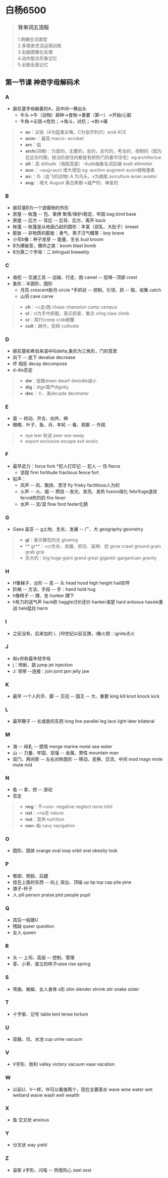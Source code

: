 # 白杨6500  
> ### 背单词五流程
> 1.明确生词类型  
2.多情景灵活运用训练  
3.右脑图像化处理  
4.动作配合形象记忆  
5.全脑全面记忆  
## 第一节课 神奇字母解码术 
### A  
* 腓尼基字母躺着的A，且中间一横出头
   * 牛头->牛（动物）耕种->食物->重要（第一）->开始/心脏
   * 牛角->尖锐->危险；->角斗，对抗；->刺->痛
> * **ac**：尖锐（A为猛禽尖嘴，C为张开利爪）acid  ACE
> * **acre-**：最高 macro- acrobat
> * **arc**：弧
> * **arch**(词根)：为首的，主要的，总的，古代的，考古的，控制的（因为在远古时期，统治阶层住的都是有拱形门的豪华住宅）eg:architectue  
> * **alt**：高 altitude（海拔高度）-itude抽象名词后缀 exalt altimeter
> * **aux:**：=aug=auct 增大增加 eg: auction augment auxin植物激素
> * **av:**：鸟（会飞的动物) A 为鸟头，v为翅尾 aviculture avian aviator
> * **aug:**：增大 August 奥古斯都->威严的、神圣的  
### B  
* 腓尼基B为一个遮蔽物的外形
* 房屋 -- 帐篷 -- 包、束缚 聚落/保护/稳定、牢固 bag bind base
* 房屋 -- 后方 -- 背后 -- 后背、后方、离开 back
* 帐篷 -- 帐篷是从地面凸起的圆形：丰富（双乳、大肚子）breast
* 膨胀 -- 非物质的膨胀：勇气、男子汉气概等：boy brave
* 小写b像：种子发芽 -- 能量、生长 bud broom
* B为爆破音，爆炸之类：boom blast bomb
* B为第二个字母：二 bilingual biweekly
 ### C
 * 骆驼 -- 交通工具 -- 运输、行走、跑 camel -- 驼峰--顶部 crest
 * 象形：半圆形、圆形
    * 月亮 crescent新月 circle
    *手抓状 -- 控制、引领、抓 -- 取、收集 catch
    * 山洞 cave carve
> * **ch**：=c走/跑 chase champion camp campus
> * **cl**：cl为手中抓棍，表示抓紧、集合 cling claw climb
> * **cr**：爬行creep crab螃蟹
> * **cult**：耕作，崇拜 cultivate
### D
* 腓尼基和希伯来语中叫delta,象形为三角形，门的意思
* 向下 -- 底下 devalue decrease
* 坏 相反 decay decompose
* d-dis否定
> * **dw**：低矮down dwarf dwindle减小
> * **dig**：dign尊严dignity
> * **dec**：十、美decade decimeter
### E
* 窗 -- 转动、开合、向外、伸
* 眼睛、叶子、鱼、月、年轮 -- 看、观察 -- 外观
> * eye leer 秋波 peer see weep 
> * export exclusive escape exit exotic
### F 
* 最早武力：force fork
    *犯人打印记 -- 犯人 -- 伤 fierce 
    * 坚固 firm fortitude fractious fence fort 
* 拟声：
    * 风声 -- 风、飘扬、漂浮 fly frisky factitious人为的
    * 火声 -- 火、烟 -- 燃烧 --发光、发亮、发热 fusion熔化 febrifuge退烧 fervid热烈的 fire fever
    * 水声 -- 流/湿 flow ford fester化脓
### G
* Gaea 盖亚 -- g土地、生长、发展 -- 广、大 geography geometry
> * **gl**：表示静态的光 glowing
> * ** gr**：=cr生长、发展、抓住、延伸、挖 grow crawl ground grain grab grip 
> * 巨大的：big huge giant grand great gigantic gargantuan gravity
### H
* H像梯子、台阶 --  高 -- 头 head hood high height hail欢呼
* 阶梯 -- 方法、手段 -- 手：hand hold hug 
* h像椅子 -- 蹲、坐 hunker 蹲下
* h有力的送气声 hack砍 haggle讨价还价 hanker渴望 hard arduous hassle激战 hale猛拉 harm
### I
* 之前没有，后来加的 i、j19世纪以前互换，i像火把：ignite点火
### J
* 和v并称最年轻字母
* j：喷射、跳 jump jet injection
* J: 领带 --连接：join joint jam jelly jaw 
### K
* 最早 一个人的手、脚 -- 王冠 -- 国王 -- 大、重要 king kill knot knock kick
### L
* 最早鞭子 -- 长或直的东西 long line parallel leg lace light later bilateral
### M 
* 海 -- 母乳 -- 感情 merge marine moist sea water
* 山 -- 力量、牢固、坚强 -- 金属、男性 mountain man
* 双门、两间房 -- 左右对称图形 -- 移动、变换、交流、中间 mod magn mote mute mid
### N
* 鱼 -- 拿、捞 -- 游动
* 否定
> * **neg**：不=non- negative neglect none nihil
> * **nat**：=na生 nature
> * **nut**：营养 nutrition
> * **nav-**:船 navy navigation
### O
* 圆形、固体 orange oval loop orbit oral obesity look
### P
* 臀部、侧脸、后腿
* 挂在上面的东西 -- 向上 突出、顶端 up tip top cap pile pine 
* 旗子-杆子
* 人
pill person praise plot people pupil
### Q
* 其后一般跟U
* 残缺 queer question
* 女人 queen 
### R
* 头 -- 上司、高层 -- 控制、管理
* 芽、小草、直立的样子raise rise spring
### S
* 弯曲、蜿蜒、女人身体 s形 slim slender shrink stir snake sister
### T
* 十字架、记号 table tent tense torture
### U
* 容器、坑、水池 cup urine vacuum
### V
* V字形、胜利 valley victory vacuum vase vacation
### W
* 以前U、V一样，W可以看做两个，现在主要表水 wave wine water wet wetland waive wash well wealth
### X
* 鱼 交叉状 anxious
### Y
* 分叉状 way yield
### Z
* 宙斯 z字形、闪电 -- 热情热心 zeel zest
